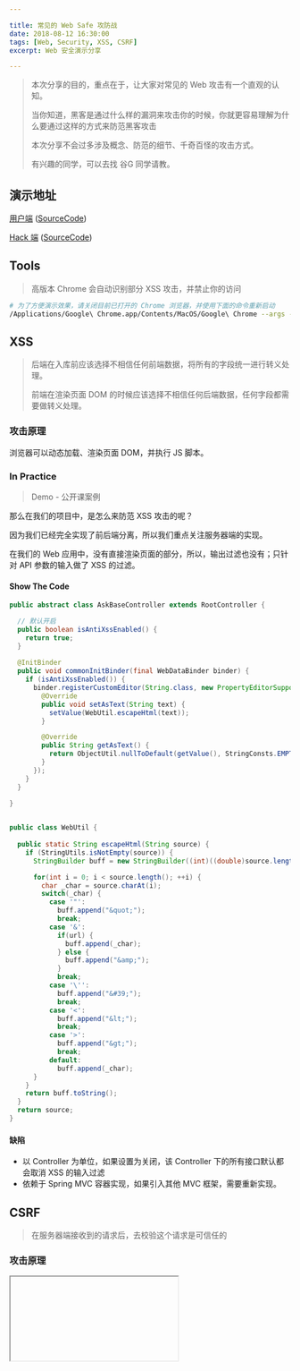 ```yaml
---

title: 常见的 Web Safe 攻防战 
date: 2018-08-12 16:30:00
tags: [Web, Security, XSS, CSRF]
excerpt: Web 安全演示分享

---
```


> 本次分享的目的，重点在于，让大家对常见的 Web 攻击有一个直观的认知。
>
> 当你知道，黑客是通过什么样的漏洞来攻击你的时候，你就更容易理解为什么要通过这样的方式来防范黑客攻击
>
> 本次分享不会过多涉及概念、防范的细节、千奇百怪的攻击方式。
>
> 有兴趣的同学，可以去找 谷G 同学请教。


## 演示地址


[用户端](http://web-safe-demo.herokuapp.com/login)  ([SourceCode](https://github.com/kenneth-hao/web-safe-demo))

[Hack 端](http://web-safe-demo-hack.herokuapp.com) ([SourceCode](https://github.com/kenneth-hao/web-safe-demo-hack))


## Tools


> 高版本 Chrome 会自动识别部分 XSS 攻击，并禁止你的访问
```sh
# 为了方便演示效果，请关闭目前已打开的 Chrome 浏览器，并使用下面的命令重新启动
/Applications/Google\ Chrome.app/Contents/MacOS/Google\ Chrome --args --disable-xss-auditor
```

<!-- more -->


## XSS


> 后端在入库前应该选择不相信任何前端数据，将所有的字段统一进行转义处理。
>
> 前端在渲染页面 DOM 的时候应该选择不相信任何后端数据，任何字段都需要做转义处理。

### 攻击原理

浏览器可以动态加载、渲染页面 DOM，并执行 JS 脚本。

### In Practice

> Demo - 公开课案例

那么在我们的项目中，是怎么来防范 XSS 攻击的呢？

因为我们已经完全实现了前后端分离，所以我们重点关注服务器端的实现。

在我们的 Web 应用中，没有直接渲染页面的部分，所以，输出过滤也没有；只针对 API 参数的输入做了 XSS 的过滤。

#### Show The Code

```java
public abstract class AskBaseController extends RootController {

  // 默认开启
  public boolean isAntiXssEnabled() {
    return true;
  }
  
  @InitBinder
  public void commonInitBinder(final WebDataBinder binder) {
    if (isAntiXssEnabled()) {
      binder.registerCustomEditor(String.class, new PropertyEditorSupport() {
        @Override
        public void setAsText(String text) {
          setValue(WebUtil.escapeHtml(text));
        }

        @Override
        public String getAsText() {
          return ObjectUtil.nullToDefault(getValue(), StringConsts.EMPTY).toString();
        }
      });
    }
  }
  
}


public class WebUtil {
  
  public static String escapeHtml(String source) {
    if (StringUtils.isNotEmpty(source)) {
      StringBuilder buff = new StringBuilder((int)((double)source.length() * 1.3D));

      for(int i = 0; i < source.length(); ++i) {
        char _char = source.charAt(i);
        switch(_char) {
          case '"':
            buff.append("&quot;");
            break;
          case '&':
            if(url) {
              buff.append(_char);
            } else {
              buff.append("&amp;");
            }
            break;
          case '\'':
            buff.append("&#39;");
            break;
          case '<':
            buff.append("&lt;");
            break;
          case '>':
            buff.append("&gt;");
            break;
          default:
            buff.append(_char);
      }
    }
    return buff.toString();
  }
  return source;
}

```

#### 缺陷

- 以 Controller 为单位，如果设置为关闭，该 Controller 下的所有接口默认都会取消 XSS 的输入过滤
- 依赖于 Spring MVC 容器实现，如果引入其他 MVC 框架，需要重新实现。


## CSRF

> 在服务器端接收到的请求后，去校验这个请求是可信任的

### 攻击原理

<iframe> 是浏览器早点支持的标准规范之一

iframe 内嵌的网页可以是第三方的完全独立的站点，与当前父容器站点关联很小。

在 iframe 标签内部的表单提交，默认会当做是第三方站点发出的请求，与当前父容器无关。

### In Practice

然后，我找了下我们项目中防范 CSRF 的方式。。

Em……….. 

成功攻击目标。。

怎么防范，就留个课后作业吧。。

## SQL 注入

> 只要不拼接 SQL，怎么样都行
>
> 脚本语言（PHP、Python），要特别注意！！




## REF

推荐阅读：[常见的 Web 安全攻防总结](https://zoumiaojiang.com/article/common-web-security/)
